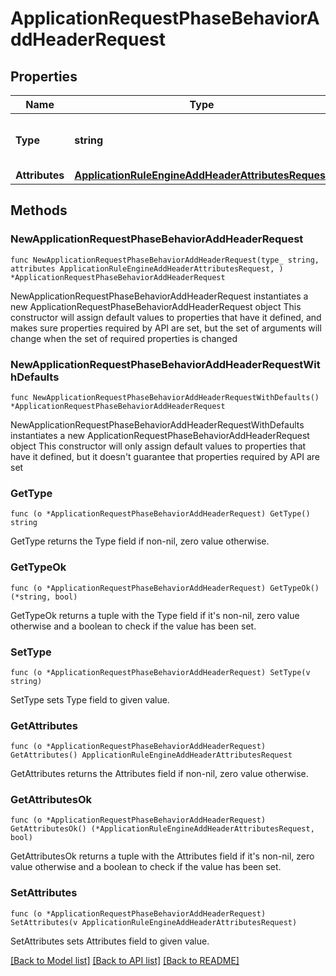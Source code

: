 # ApplicationRequestPhaseBehaviorAddHeaderRequest

## Properties

Name | Type | Description | Notes
------------ | ------------- | ------------- | -------------
**Type** | **string** | * &#x60;add_request_header&#x60; - add_request_header | 
**Attributes** | [**ApplicationRuleEngineAddHeaderAttributesRequest**](ApplicationRuleEngineAddHeaderAttributesRequest.md) |  | 

## Methods

### NewApplicationRequestPhaseBehaviorAddHeaderRequest

`func NewApplicationRequestPhaseBehaviorAddHeaderRequest(type_ string, attributes ApplicationRuleEngineAddHeaderAttributesRequest, ) *ApplicationRequestPhaseBehaviorAddHeaderRequest`

NewApplicationRequestPhaseBehaviorAddHeaderRequest instantiates a new ApplicationRequestPhaseBehaviorAddHeaderRequest object
This constructor will assign default values to properties that have it defined,
and makes sure properties required by API are set, but the set of arguments
will change when the set of required properties is changed

### NewApplicationRequestPhaseBehaviorAddHeaderRequestWithDefaults

`func NewApplicationRequestPhaseBehaviorAddHeaderRequestWithDefaults() *ApplicationRequestPhaseBehaviorAddHeaderRequest`

NewApplicationRequestPhaseBehaviorAddHeaderRequestWithDefaults instantiates a new ApplicationRequestPhaseBehaviorAddHeaderRequest object
This constructor will only assign default values to properties that have it defined,
but it doesn't guarantee that properties required by API are set

### GetType

`func (o *ApplicationRequestPhaseBehaviorAddHeaderRequest) GetType() string`

GetType returns the Type field if non-nil, zero value otherwise.

### GetTypeOk

`func (o *ApplicationRequestPhaseBehaviorAddHeaderRequest) GetTypeOk() (*string, bool)`

GetTypeOk returns a tuple with the Type field if it's non-nil, zero value otherwise
and a boolean to check if the value has been set.

### SetType

`func (o *ApplicationRequestPhaseBehaviorAddHeaderRequest) SetType(v string)`

SetType sets Type field to given value.


### GetAttributes

`func (o *ApplicationRequestPhaseBehaviorAddHeaderRequest) GetAttributes() ApplicationRuleEngineAddHeaderAttributesRequest`

GetAttributes returns the Attributes field if non-nil, zero value otherwise.

### GetAttributesOk

`func (o *ApplicationRequestPhaseBehaviorAddHeaderRequest) GetAttributesOk() (*ApplicationRuleEngineAddHeaderAttributesRequest, bool)`

GetAttributesOk returns a tuple with the Attributes field if it's non-nil, zero value otherwise
and a boolean to check if the value has been set.

### SetAttributes

`func (o *ApplicationRequestPhaseBehaviorAddHeaderRequest) SetAttributes(v ApplicationRuleEngineAddHeaderAttributesRequest)`

SetAttributes sets Attributes field to given value.



[[Back to Model list]](../README.md#documentation-for-models) [[Back to API list]](../README.md#documentation-for-api-endpoints) [[Back to README]](../README.md)


